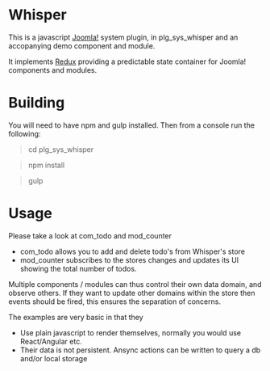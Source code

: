 Whisper
=======

This is a javascript [Joomla!](http://joomla.org) system plugin, in plg_sys_whisper and an 
accopanying demo component and module.

It implements [Redux](https://github.com/reactjs/redux) providing a predictable state container for 
Joomla! components and modules.

Building
=========
You will need to have npm and gulp installed. Then from a console run the following:

> cd plg_sys_whisper

> npm install

> gulp

Usage
======

Please take a look at com_todo and mod_counter

 * com_todo allows you to add and delete todo's from Whisper's store
 * mod_counter subscribes to the stores changes and updates its UI showing the total number of todos.

Multiple components / modules can thus control their own data domain, and observe others.
If they want to update other domains within the store then events should be fired, this ensures
the separation of concerns.

The examples are very basic in that they
 
 * Use plain javascript to render themselves, normally you would use React/Angular etc.
 * Their data is not persistent. Ansync actions can be written to query a db and/or local storage